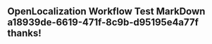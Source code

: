 <properties
ms.topic="hero-topic"
ms.test1="hero-topic"
ms.test2="test"/>

## OpenLocalization Workflow Test MarkDown a18939de-6619-471f-8c9b-d95195e4a77f thanks!
